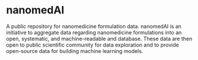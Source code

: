 # nanomedAI
A public repository for nanomedicine formulation data.
nanomedAI is an initiative to aggregate data regarding nanomedicine formulations into an open, systematic, and machine-readable and database.
These data are then open to public scientific community for data exploration and to provide open-source data for building machine learning models.
